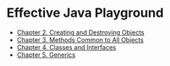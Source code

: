# Effective Java Playground

- [Chapter 2. Creating and Destroying Objects](./chapter2)
- [Chapter 3. Methods Common to All Objects](./chapter3)
- [Chapter 4. Classes and Interfaces](./chapter4)
- [Chapter 5. Generics](./chapter5)
